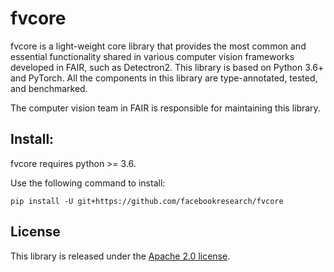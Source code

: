 # fvcore

fvcore is a light-weight core library that provides the most common and essential
functionality shared in various computer vision frameworks developed in FAIR,
such as Detectron2. This library is based on Python 3.6+ and PyTorch. All the components
in this library are type-annotated, tested, and benchmarked.

The computer vision team in FAIR is responsible for maintaining this library.

## Install:

fvcore requires python >= 3.6.

Use the following command to install:
```
pip install -U git+https://github.com/facebookresearch/fvcore
```

## License

This library is released under the [Apache 2.0 license](https://github.com/facebookresearch/fvcore/blob/master/LICENSE).

